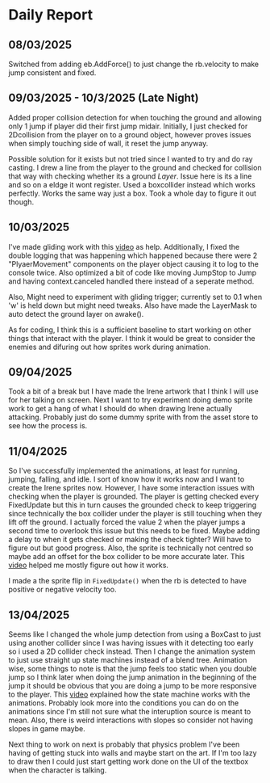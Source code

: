 # Daily Report
## 08/03/2025
Switched from adding eb.AddForce() to just change the rb.velocity to make jump consistent and fixed.

## 09/03/2025 - 10/3/2025 (Late Night)
Added proper collision detection for when touching the ground and allowing only 1 jump if player did their first jump midair. Initially, I just checked for 2Dcollision from the player on to a ground object, however proves issues when simply touching side of wall, it reset the jump anyway.

Possible solution for it exists but not tried since I wanted to try and do ray casting. I drew a line from the player to the ground and checked for collision that way with checking whether its a ground *Layer*. Issue here is its a line and so on a eldge it wont register. Used a boxcollider instead which works perfectly. Works the same way just a box. Took a whole day to figure it out though.

## 10/03/2025
I've made gliding work with this [video](https://www.youtube.com/watch?v=s8lQKlp-EJo&ab_channel=PitiIT) as help. Additionally, I fixed the double logging that was happening which happened because there were 2 "PlyaerMovement" components on the player object causing it to log to the console twice. Also optimized a bit of code like moving JumpStop to Jump and having context.canceled handled there instead of a seperate method.

Also, Might need to experiment with gliding trigger; currently set to 0.1 when 'w' is held down but might need tweaks. Also have made the LayerMask to auto detect the ground layer on awake(). 

As for coding, I think this is a sufficient baseline to start working on other things that interact with the player. I think it would be great to consider the enemies and difuring out how sprites work during animation.

## 09/04/2025
Took a bit of a break but I have made the Irene artwork that I think I will use for her talking on screen. Next I want to try experiment doing demo sprite work to get a hang of what I should do when drawing Irene actually attacking. Probably just do some dummy sprite with from the asset store to see how the process is.

## 11/04/2025
So I've successfully implemented the animations, at least for running, jumping, falling, and idle. I sort of know how it works now and I want to create the Irene sprites now. However, I have some interaction issues with checking when the player is grounded. The player is getting checked every FixedUpdate but this in turn causes the grounded check to keep triggering since technically the box collider under the player is still touching when they lift off the ground. I actually forced the value 2 when the player jumps a second time to overlook this issue but this needs to be fixed. Maybe adding a delay to when it gets checked or making the check tighter? Will have to figure out but good progress. Also, the sprite is technically not centred so maybe add an offset for the box collider to be more accurate later. This [video](https://www.youtube.com/watch?v=Sg_w8hIbp4Y&t=18s&ab_channel=GameCodeLibrary) helped me mostly figure out how it works. 

I made a the sprite flip in `FixedUpdate()` when the rb is detected to have positive or negative velocity too.  

## 13/04/2025 
Seems like I changed the whole jump detection from using a BoxCast to just using another collider since I was having issues with it detecting too early so i used a 2D collider check instead. Then I change the animation system to just use straight up state machines instead of a blend tree. Animation wise, some things to note is that the jump feels too static when you double jump so I think later when doing the jump animation in the beginning of the jump it should be obvious that you are doing a jump to be more responsive to the player. This [video](https://www.youtube.com/watch?v=vFYQ3Ge4XvY&ab_channel=GameCodeLibrary) explained how the state machine works with the animations. Probably look more into the conditions you can do on the animations since I'm still not sure what the interuption source is meant to mean. Also, there is weird interactions with slopes so consider not having slopes in game maybe.

Next thing to work on next is probably that physics problem I've been having of getting stuck into walls and maybe start on the art. If I'm too lazy to draw then I could just start getting work done on the UI of the textbox when the character is talking.
